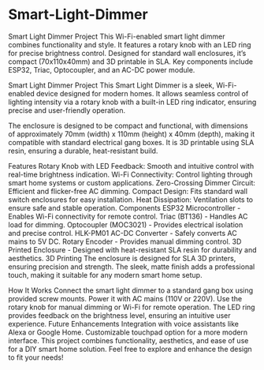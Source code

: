 # Smart-Light-Dimmer
Smart Light Dimmer Project This Wi-Fi-enabled smart light dimmer combines functionality and style. It features a rotary knob with an LED ring for precise brightness control. Designed for standard wall enclosures, it’s compact (70x110x40mm) and 3D printable in SLA. Key components include ESP32, Triac, Optocoupler, and an AC-DC power module.


Smart Light Dimmer Project
This Smart Light Dimmer is a sleek, Wi-Fi-enabled device designed for modern homes. It allows seamless control of lighting intensity via a rotary knob with a built-in LED ring indicator, ensuring precise and user-friendly operation.

The enclosure is designed to be compact and functional, with dimensions of approximately 70mm (width) x 110mm (height) x 40mm (depth), making it compatible with standard electrical gang boxes. It is 3D printable using SLA resin, ensuring a durable, heat-resistant build.

Features
Rotary Knob with LED Feedback: Smooth and intuitive control with real-time brightness indication.
Wi-Fi Connectivity: Control lighting through smart home systems or custom applications.
Zero-Crossing Dimmer Circuit: Efficient and flicker-free AC dimming.
Compact Design: Fits standard wall switch enclosures for easy installation.
Heat Dissipation: Ventilation slots to ensure safe and stable operation.
Components
ESP32 Microcontroller - Enables Wi-Fi connectivity for remote control.
Triac (BT136) - Handles AC load for dimming.
Optocoupler (MOC3021) - Provides electrical isolation and precise control.
HLK-PM01 AC-DC Converter - Safely converts AC mains to 5V DC.
Rotary Encoder - Provides manual dimming control.
3D Printed Enclosure - Designed with heat-resistant SLA resin for durability and aesthetics.
3D Printing
The enclosure is designed for SLA 3D printers, ensuring precision and strength. The sleek, matte finish adds a professional touch, making it suitable for any modern smart home setup.

How It Works
Connect the smart light dimmer to a standard gang box using provided screw mounts.
Power it with AC mains (110V or 220V).
Use the rotary knob for manual dimming or Wi-Fi for remote operation.
The LED ring provides feedback on the brightness level, ensuring an intuitive user experience.
Future Enhancements
Integration with voice assistants like Alexa or Google Home.
Customizable touchpad option for a more modern interface.
This project combines functionality, aesthetics, and ease of use for a DIY smart home solution. Feel free to explore and enhance the design to fit your needs!

